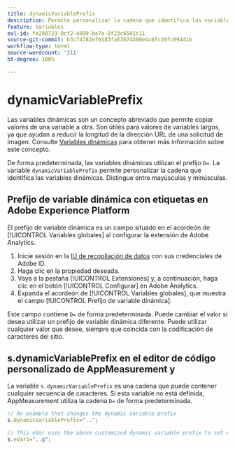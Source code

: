 ```yaml
---
title: dynamicVariablePrefix
description: Permite personalizar la cadena que identifica las variables dinámicas.
feature: Variables
exl-id: fe208723-0cf2-4899-be7a-8f23c6501c11
source-git-commit: b3c74782ef6183fa63674b98e4c0fc39fc09441b
workflow-type: tm+mt
source-wordcount: '211'
ht-degree: 100%

---
```


# dynamicVariablePrefix

Las variables dinámicas son un concepto abreviado que permite copiar valores de una variable a otra. Son útiles para valores de variables largos, ya que ayudan a reducir la longitud de la dirección URL de una solicitud de imagen. Consulte [Variables dinámicas](../page-vars/dynamic-variables.md) para obtener más información sobre este concepto.

De forma predeterminada, las variables dinámicas utilizan el prefijo `D=`. La variable `dynamicVariablePrefix` permite personalizar la cadena que identifica las variables dinámicas. Distingue entre mayúsculas y minúsculas.

## Prefijo de variable dinámica con etiquetas en Adobe Experience Platform

El prefijo de variable dinámica es un campo situado en el acordeón de [!UICONTROL Variables globales] al configurar la extensión de Adobe Analytics.

1. Inicie sesión en la [IU de recopilación de datos](https://experience.adobe.com/data-collection) con sus credenciales de Adobe ID.
2. Haga clic en la propiedad deseada.
3. Vaya a la pestaña [!UICONTROL Extensiones] y, a continuación, haga clic en el botón [!UICONTROL Configurar] en Adobe Analytics.
4. Expanda el acordeón de [!UICONTROL Variables globales], que muestra el campo [!UICONTROL Prefijo de variable dinámica].

Este campo contiene `D=` de forma predeterminada. Puede cambiar el valor si desea utilizar un prefijo de variable dinámica diferente. Puede utilizar cualquier valor que desee, siempre que coincida con la codificación de caracteres del sitio.

## s.dynamicVariablePrefix en el editor de código personalizado de AppMeasurement y 

La variable `s.dynamicVariablePrefix` es una cadena que puede contener cualquier secuencia de caracteres. Si esta variable no está definida, AppMeasurement utiliza la cadena `D=` de forma predeterminada.

```js
// An example that changes the dynamic variable prefix
s.dynamicVariablePrefix="..";

// This eVar uses the above customized dynamic variable prefix to set eVar to page URL
s.eVar1="..g";
```
